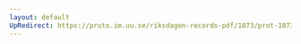```yaml
---
layout: default
UpRedirect: https://pruto.im.uu.se/riksdagen-records-pdf/1873/prot-1873--ak--524/prot-1873--ak--524_001.pdf
---
```


